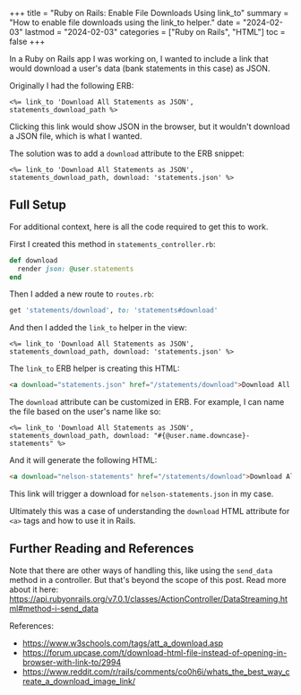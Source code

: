 +++
title = "Ruby on Rails: Enable File Downloads Using link_to"
summary = "How to enable file downloads using the link_to helper."
date = "2024-02-03"
lastmod = "2024-02-03"
categories = ["Ruby on Rails", "HTML"]
toc = false
+++

In a Ruby on Rails app I was working on, I wanted to include a link that would download a user's data (bank statements in this case) as JSON.

Originally I had the following ERB:
```erb
<%= link_to 'Download All Statements as JSON', statements_download_path %>
```

Clicking this link would show JSON in the browser, but it wouldn't download a JSON file, which is what I wanted.

The solution was to add a `download` attribute to the ERB snippet:
```erb
<%= link_to 'Download All Statements as JSON', statements_download_path, download: 'statements.json' %>
```

## Full Setup

For additional context, here is all the code required to get this to work.

First I created this method in `statements_controller.rb`:
```ruby
def download
  render json: @user.statements
end
```

Then I added a new route to `routes.rb`:
```ruby
get 'statements/download', to: 'statements#download'
```

And then I added the `link_to` helper in the view:
```erb
<%= link_to 'Download All Statements as JSON', statements_download_path, download: 'statements.json' %>
```

The `link_to` ERB helper is creating this HTML:
```html
<a download="statements.json" href="/statements/download">Download All Statements as JSON</a>
```

The `download` attribute can be customized in ERB. For example, I can name the file based on the user's name like so:
```erb
<%= link_to 'Download All Statements as JSON', statements_download_path, download: "#{@user.name.downcase}-statements" %>
```

And it will generate the following HTML:
```html
<a download="nelson-statements" href="/statements/download">Download All Statements as JSON</a>
```

This link will trigger a download for `nelson-statements.json` in my case.

Ultimately this was a case of understanding the `download` HTML attribute for `<a>` tags and how to use it in Rails.

## Further Reading and References

Note that there are other ways of handling this, like using the `send_data` method in a controller. But that's beyond the scope of this post. Read more about it here: https://api.rubyonrails.org/v7.0.1/classes/ActionController/DataStreaming.html#method-i-send_data

References:
- https://www.w3schools.com/tags/att_a_download.asp
- https://forum.upcase.com/t/download-html-file-instead-of-opening-in-browser-with-link-to/2994
- https://www.reddit.com/r/rails/comments/co0h6i/whats_the_best_way_create_a_download_image_link/
